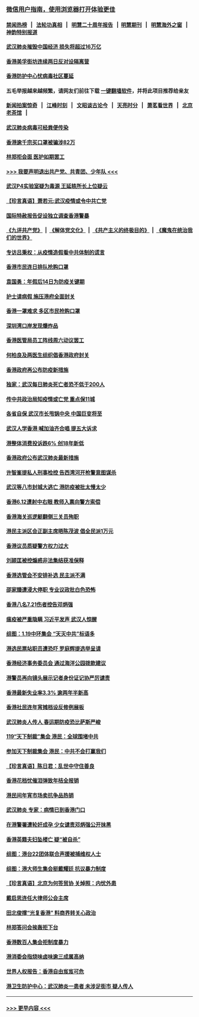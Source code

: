### [微信用户指南，使用浏览器打开体验更佳](https://github.com/gfw-breaker/banned-news1/blob/master/indexes/wechat-guide.md?t=0)
#### [禁闻热榜](热点新闻.md?t=0)  &nbsp;&nbsp;|&nbsp;&nbsp; [法轮功真相](https://github.com/gfw-breaker/truth/blob/master/README.md?t=0) &nbsp;&nbsp;|&nbsp;&nbsp; [明慧二十周年报告](https://github.com/gfw-breaker/mh-reports/blob/master/README.md?t=0) &nbsp;&nbsp;|&nbsp;&nbsp;[明慧期刊](https://github.com/gfw-breaker/mh-qikan) &nbsp;&nbsp;|&nbsp;&nbsp; [明慧海外之窗](https://github.com/gfw-breaker/mh-news/blob/master/README.md?t=0) &nbsp;&nbsp;|&nbsp;&nbsp; [神韵特别报道](https://github.com/gfw-breaker/mh-news/blob/master/shenyun.md?t=0)
#### [武汉肺炎摧毁中国经济 损失将超过16万亿](../pages/nsc415/n11839723.md?t=02031044) 
#### [香港美孚街坊连续两日反对设隔离营](../pages/nsc415/n11839962.md?t=02031044) 
#### [香港防护中心忧病毒社区蔓延](../pages/nsc415/n11839933.md?t=02031044) 
#### 五毛举报越来越频繁，请网友们前往下载 [一键翻墙软件](https://github.com/gfw-breaker/ssr-accounts)，并将此项目推荐给亲友
#### [新闻拍案惊奇](https://github.com/gfw-breaker/banned-news1/blob/master/pages/link4.md) &nbsp;&nbsp;|&nbsp;&nbsp; [江峰时刻](https://github.com/gfw-breaker/banned-news1/blob/master/pages/link4.md) &nbsp;&nbsp;|&nbsp;&nbsp; [文昭谈古论今](https://github.com/gfw-breaker/banned-news1/blob/master/pages/link4.md) &nbsp;&nbsp;|&nbsp;&nbsp; [天亮时分](https://github.com/gfw-breaker/banned-news1/blob/master/pages/link4.md) &nbsp;&nbsp;|&nbsp;&nbsp; [萧茗看世界](https://github.com/gfw-breaker/banned-news1/blob/master/pages/link4.md) &nbsp;&nbsp;|&nbsp;&nbsp; [北京老茶馆](https://github.com/gfw-breaker/banned-news1/blob/master/pages/link4.md) &nbsp;&nbsp;|&nbsp;&nbsp; 
#### [武汉肺炎病毒可经粪便传染](../pages/nsc415/n11839939.md?t=02031044) 
#### [香港逾千宗买口罩被骗涉82万](../pages/nsc415/n11839914.md?t=02031044) 
#### [林郑拒会面 医护如期罢工](../pages/nsc415/n11839892.md?t=02031044) 
#### [>>> 我要声明退出共产党、共青团、少年队 <<<](https://github.com/begood0513/goodnews/blob/master/quit/letter.md) 
#### [武汉P4实验室疑为毒源 王延轶所长上位疑云](../pages/nsc415/n11835543.md?t=02031044) 
#### [【珍言真语】萧若元:武汉疫情或令中共亡党](../pages/nsc415/n11829394.md?t=02031044) 
#### [国际特赦报告促设独立调查香港警暴](../pages/nsc415/n11833845.md?t=02031044) 
#### [《九评共产党》](https://github.com/begood0513/9ping.md/blob/master/README.md) &nbsp;|&nbsp; [《解体党文化》](../../../../jtdwh.md/blob/master/README.md)  &nbsp;|&nbsp; [《共产主义的终极目的》](../../../../gczydzjmd.md/blob/master/README.md) &nbsp;|&nbsp; [《魔鬼在统治我们的世界》](../../../../mgztzwmdsj.md/blob/master/README.md) 
#### [专访吕秉权：从疫情造假看中共体制的谎言](../pages/nsc415/n11833813.md?t=02031044) 
#### [香港市民连日排队抢购口罩](../pages/nsc415/n11833794.md?t=02031044) 
#### [袁国勇：年假后14日为防疫关键期](../pages/nsc415/n11831088.md?t=02031044) 
#### [护士请病假 施压港府全面封关](../pages/nsc415/n11831030.md?t=02031044) 
#### [香港一罩难求 多区市民抢购口罩](../pages/nsc415/n11831002.md?t=02031044) 
#### [深圳湾口岸发现爆炸品](../pages/nsc415/n11828802.md?t=02031044) 
#### [香港医管局员工阵线周六动议罢工](../pages/nsc415/n11828762.md?t=02031044) 
#### [何柏良及两医生组织倡香港政府封关](../pages/nsc415/n11828749.md?t=02031044) 
#### [香港政府再公布防疫新措施](../pages/nsc415/n11828716.md?t=02031044) 
#### [独家：武汉每日肺炎死亡者恐不低于200人](../pages/nsc415/n11828240.md?t=02031044) 
#### [传中共政治局知疫情或亡党 重点保11城](../pages/nsc415/n11828145.md?t=02031044) 
#### [各省自保 武汉市长甩锅中央 中国巨变将至](../pages/nsc415/n11828021.md?t=02031044) 
#### [武汉人学香港 喊加油齐合唱 提五大诉求](../pages/nsc415/n11827046.md?t=02031044) 
#### [港整体消费投诉跌6% 创18年新低](../pages/nsc415/n11817280.md?t=02031044) 
#### [香港政府公布武汉肺炎最新措施](../pages/nsc415/n11817152.md?t=02031044) 
#### [许智峯提私人刑事检控 告西湾河开枪警意图谋杀](../pages/nsc415/n11817132.md?t=02031044) 
#### [武汉等八市封城大逃亡 港防疫被批太慢太少](../pages/nsc415/n11817058.md?t=02031044) 
#### [香港6.12遭射中右眼 教师入禀向警方索偿](../pages/nsc415/n11814678.md?t=02031044) 
#### [香港海关巡逻艇翻侧三关员殉职](../pages/nsc415/n11814604.md?t=02031044) 
#### [港民主派区会正副主席晤陈茂波 倡全民派1万元](../pages/nsc415/n11814582.md?t=02031044) 
#### [香港议员质疑警方权力过大](../pages/nsc415/n11814560.md?t=02031044) 
#### [刘颕匡被控煽惑非法集结获准保释](../pages/nsc415/n11811727.md?t=02031044) 
#### [香港选管会不安排补选 民主派不满](../pages/nsc415/n11811691.md?t=02031044) 
#### [邵家臻遭浸大停职 专业议政批白色恐怖](../pages/nsc415/n11811670.md?t=02031044) 
#### [香港八名7.21伤者控告邓炳强](../pages/nsc415/n11811623.md?t=02031044) 
#### [瘟疫被严重隐瞒 习近平发声 武汉人惊醒](../pages/nsc415/n11811186.md?t=02031044) 
#### [组图：1.19中环集会 “天灭中共”标语多](../pages/nsc415/n11809514.md?t=02031044) 
#### [港选民票站职员遭恐吓 罗庭辉提选举呈请](../pages/nsc415/n11808914.md?t=02031044) 
#### [香港经济事务委员会 通过海洋公园拨款建议](../pages/nsc415/n11808906.md?t=02031044) 
#### [港警员再向镜头展示记者身份证记协严厉谴责](../pages/nsc415/n11808888.md?t=02031044) 
#### [香港最新失业率3.3% 逾两年半新高](../pages/nsc415/n11808887.md?t=02031044) 
#### [香港社民连年宵摊档设反修例展板](../pages/nsc415/n11808857.md?t=02031044) 
#### [武汉肺炎人传人 春运期防疫恐比萨斯严峻](../pages/nsc415/n11808739.md?t=02031044) 
#### [119“天下制裁”集会 港民：全球围堵中共](../pages/nsc415/n11806318.md?t=02031044) 
#### [参加天下制裁集会 港民：中共不会打赢我们](../pages/nsc415/n11806596.md?t=02031044) 
#### [【珍言真语】陈日君：乱世中守住善良](../pages/nsc415/n11806247.md?t=02031044) 
#### [香港花档忧催泪弹致年桔全报销](../pages/nsc415/n11806130.md?t=02031044) 
#### [港民间年宵市场卖抗争品热销](../pages/nsc415/n11806073.md?t=02031044) 
#### [武汉肺炎 专家：病情已到香港门口](../pages/nsc415/n11806020.md?t=02031044) 
#### [在港警署遭轮奸成孕 少女谴责邓炳强公开抹黑](../pages/nsc415/n11805981.md?t=02031044) 
#### [香港英籍夫妇坠楼亡 疑“被自杀”](../pages/nsc415/n11805937.md?t=02031044) 
#### [组图：港台22团体联合声援被捕维权人士](../pages/nsc415/n11801834.md?t=02031044) 
#### [组图：港大师生集会挺戴耀廷 抗议暴力制度](../pages/nsc415/n11799298.md?t=02031044) 
#### [【珍言真语】北京为何签贸协 关焯照：内忧外患](../pages/nsc415/n11799790.md?t=02031044) 
#### [戴启思连任大律师公会主席](../pages/nsc415/n11799306.md?t=02031044) 
#### [田北俊撑“光复香港” 料商界转关心政治](../pages/nsc415/n11799287.md?t=02031044) 
#### [林郑答问会挨轰拒下台](../pages/nsc415/n11799261.md?t=02031044) 
#### [香港数百人集会拒制度暴力](../pages/nsc415/n11796941.md?t=02031044) 
#### [港消委会指烧味卤味逾三成属高纳](../pages/nsc415/n11796815.md?t=02031044) 
#### [世界人权报告：香港自由岌岌可危](../pages/nsc415/n11796873.md?t=02031044) 
#### [港卫生防护中心：武汉肺炎一患者 未涉足街市 疑人传人](../pages/nsc415/n11796789.md?t=02031044) 

----
#### [ >>> 更早内容 <<< ](../indexes/nsc415-earlier.md)
